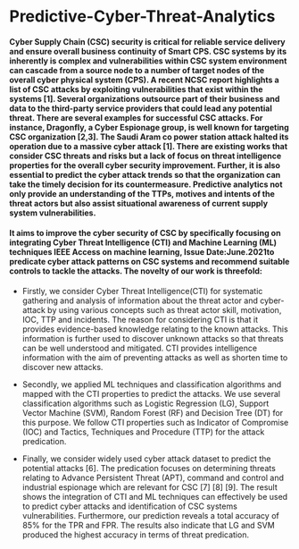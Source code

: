 # Predictive-Cyber-Threat-Analytics

#### Cyber Supply Chain (CSC) security is critical for reliable service delivery and ensure overall business continuity of Smart CPS. CSC systems by its inherently is complex and vulnerabilities within CSC system environment can cascade from a source node to a number of target nodes of the overall cyber physical system (CPS). A recent NCSC report highlights a list of CSC attacks by exploiting vulnerabilities that exist within the systems [1]. Several organizations outsource part of their business and data to the third-party service providers that could lead any potential threat. There are several examples for successful CSC attacks. For instance, Dragonfly, a Cyber Espionage group, is well known for targeting CSC organization [2,3]. The Saudi Aram co power station attack halted its operation due to a massive cyber attack [1]. There are existing works that consider CSC threats and risks but a lack of focus on threat intelligence properties for the overall cyber security improvement. Further, it is also essential to predict the cyber attack trends so that the organization can take the timely decision for its countermeasure. Predictive analytics not only provide an understanding of the TTPs, motives and intents of the threat actors but also assist situational awareness of current supply system vulnerabilities. 

#### It aims to improve the cyber security of CSC by specifically focusing on integrating Cyber Threat Intelligence (CTI) and Machine Learning (ML) techniques IEEE Access on machine learning, Issue Date:June.2021to predicate cyber attack patterns on CSC systems and recommend suitable controls to tackle the attacks. The novelty of our work is threefold:

 * Firstly, we consider Cyber Threat Intelligence(CTI) for systematic gathering and analysis of information about the threat actor and cyber-attack by using various concepts such as threat actor skill, motivation, IOC, TTP and incidents. The reason for considering CTI is that it provides evidence-based knowledge relating to the known attacks. This information is further used to discover unknown attacks so that threats can be well understood and mitigated. CTI provides intelligence information with the aim of preventing attacks as well as shorten time to discover new attacks.

 * Secondly, we applied ML techniques and classification algorithms and mapped with the CTI properties to predict the attacks. We use several classification algorithms such as Logistic Regression (LG), Support Vector Machine (SVM), Random Forest (RF) and Decision Tree (DT) for this purpose. We follow CTI properties such as Indicator of Compromise (IOC) and Tactics, Techniques and Procedure (TTP) for the attack predication.

 * Finally, we consider widely used cyber attack dataset to predict the potential attacks [6]. The predication focuses on determining threats relating to Advance Persistent Threat (APT), command and control and industrial espionage which are relevant for CSC [7] [8] [9]. The result shows the integration of CTI and ML techniques can effectively be used to predict cyber attacks and identification of CSC systems vulnerabilities. Furthermore, our prediction reveals a total accuracy of 85% for the TPR and FPR. The results also indicate that LG and SVM produced the highest accuracy in terms of threat predication.

